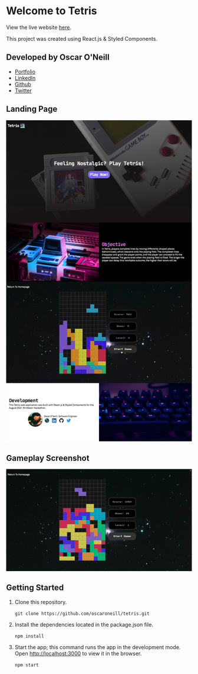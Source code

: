 # Welcome to Tetris

View the live website <a href='https://retrotetris.vercel.app/' target='_blank' rel='noreferrer noopener'>here<a>.

This project was created using React.js & Styled Components.

## Developed by Oscar O'Neill
* <a href='https://oscaroneill.xyz' target='_blank' rel='noreferrer noopener'>Portfolio</a>
* <a href='https://www.linkedin.com/in/oscarone/' target='_blank' rel='noreferrer noopener'>LinkedIn</a>
* <a href='https://github.com/oscar-oneill' target='_blank' rel='noreferrer noopener'>Github</a>
* <a href='https://twitter.com/oscaroneilljs' target='_blank' rel='noreferrer noopener'>Twitter</a>

## Landing Page
![Landing](./images/landing.png)

## Gameplay Screenshot
![Popular](./images/gameplay.png)


## Getting Started
1. Clone this repository.

   ```
   git clone https://github.com/oscaroneill/tetris.git
   ```

2. Install the dependencies located in the package.json file.

   ```
   npm install
   ```

3. Start the app; this command runs the app in the development mode.
Open [http://localhost:3000](http://localhost:3000) to view it in the browser.

   ```
   npm start
   ```

